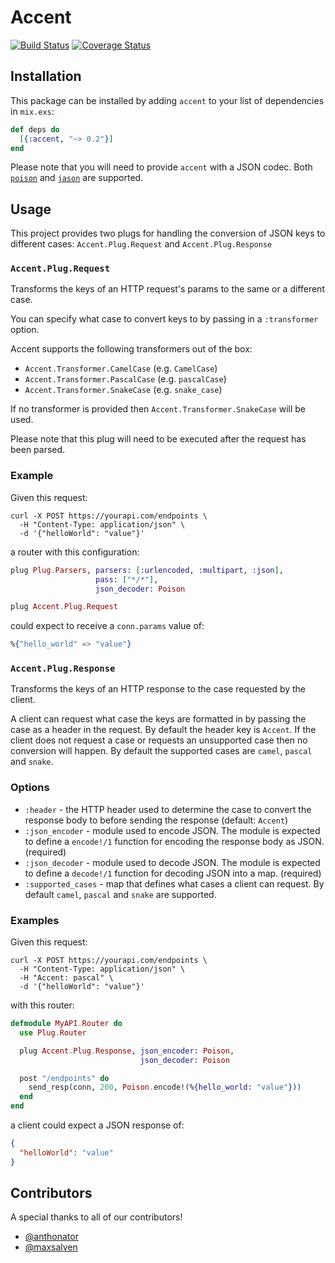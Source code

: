 # Accent

[![Build Status](https://travis-ci.org/sticksnleaves/accent.svg?branch=master)](https://travis-ci.org/sticksnleaves/accent)
[![Coverage Status](https://coveralls.io/repos/github/sticksnleaves/accent/badge.svg?branch=master)](https://coveralls.io/github/sticksnleaves/accent?branch=master)

## Installation

This package can be installed by adding `accent` to your list of dependencies in
`mix.exs`:

```elixir
def deps do
  [{:accent, "~> 0.2"}]
end
```

Please note that you will need to provide `accent` with a JSON codec. Both
[`poison`](https://github.com/devinus/poison) and
[`jason`](https://github.com/michalmuskala/jason) are supported.

## Usage

This project provides two plugs for handling the conversion of JSON keys to
different cases: `Accent.Plug.Request` and `Accent.Plug.Response`

### `Accent.Plug.Request`

Transforms the keys of an HTTP request's params to the same or a different
case.

You can specify what case to convert keys to by passing in a `:transformer`
option.

Accent supports the following transformers out of the box:

* `Accent.Transformer.CamelCase` (e.g. `CamelCase`)
* `Accent.Transformer.PascalCase` (e.g. `pascalCase`)
* `Accent.Transformer.SnakeCase` (e.g. `snake_case`)

If no transformer is provided then `Accent.Transformer.SnakeCase` will be
used.

Please note that this plug will need to be executed after the request has
been parsed.

### Example

Given this request:

```
curl -X POST https://yourapi.com/endpoints \
  -H "Content-Type: application/json" \
  -d '{"helloWorld": "value"}'
```

a router with this configuration:

```elixir
plug Plug.Parsers, parsers: [:urlencoded, :multipart, :json],
                   pass: ["*/*"],
                   json_decoder: Poison

plug Accent.Plug.Request
```

could expect to receive a `conn.params` value of:

```elixir
%{"hello_world" => "value"}
```

### `Accent.Plug.Response`

Transforms the keys of an HTTP response to the case requested by the client.

A client can request what case the keys are formatted in by passing the case
as a header in the request. By default the header key is `Accent`. If the
client does not request a case or requests an unsupported case then no
conversion will happen. By default the supported cases are `camel`, `pascal`
and `snake`.

### Options

* `:header` - the HTTP header used to determine the case to convert the
  response body to before sending the response (default: `Accent`)
* `:json_encoder` - module used to encode JSON. The module is expected to
  define a `encode!/1` function for encoding the response body as JSON.
  (required)
* `:json_decoder` - module used to decode JSON. The module is expected to
  define a `decode!/1` function for decoding JSON into a map. (required)
* `:supported_cases` - map that defines what cases a client can request. By
  default `camel`, `pascal` and `snake` are supported.

### Examples

Given this request:

```
curl -X POST https://yourapi.com/endpoints \
  -H "Content-Type: application/json" \
  -H "Accent: pascal" \
  -d '{"helloWorld": "value"}'
```

with this router:

```elixir
defmodule MyAPI.Router do
  use Plug.Router

  plug Accent.Plug.Response, json_encoder: Poison,
                             json_decoder: Poison

  post "/endpoints" do
    send_resp(conn, 200, Poison.encode!(%{hello_world: "value"}))
  end
end
```

a client could expect a JSON response of:

```json
{
  "helloWorld": "value"
}
```

## Contributors

A special thanks to all of our contributors!

* [@anthonator](https://github.com/anthonator)
* [@maxsalven](https://github.com/maxsalven)
